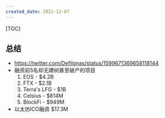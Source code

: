 ```yaml
---
created_date: 2022-12-07
---
```


[TOC]

## 总结
- https://twitter.com/DefiIgnas/status/1599671369658118144
- 融资前5名却无建树甚至破产的项目
    1. EOS - $4.2B
    2. FTX - $2.1B
    3. Terra's LFG - $1B
    4. Celsius - $814M
    5. BlockFi - $949M
- 以太坊ICO融资 $17.3M